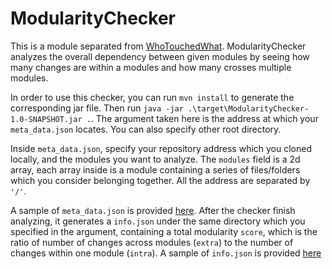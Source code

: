 # ModularityChecker
This is a module separated from [WhoTouchedWhat](https://github.com/Jubilee101/WhoTouchedWhat).
ModularityChecker analyzes the overall dependency between given modules by
seeing how many changes are within a modules and how many crosses multiple modules.
<pr>

In order to use this checker, you can run `mvn install` to generate the corresponding jar file.
Then run `java -jar .\target\ModularityChecker-1.0-SNAPSHOT.jar .`. The argument taken here is the address
at which your `meta_data.json` locates. You can also specify other root directory.
<pr>

Inside `meta_data.json`, specify your repository address which you cloned locally, and the modules you want to analyze. The `modules` field
is a 2d array, each array inside is a module containing a series of files/folders which you consider belonging together.
All the address are separated by `'/'`.
<pr>

A sample of `meta_data.json` is provided [here](https://github.com/Jubilee101/ModularityChecker/blob/master/sample/meta_data.json). After the checker finish analyzing, it generates a
`info.json` under the same directory which you specified in the argument, containing a total modularity `score`, 
which is the ratio of number of changes across modules (`extra`) to the number
of changes within one module (`intra`). A sample of `info.json` is provided [here](https://github.com/Jubilee101/ModularityChecker/blob/master/sample/info.json)